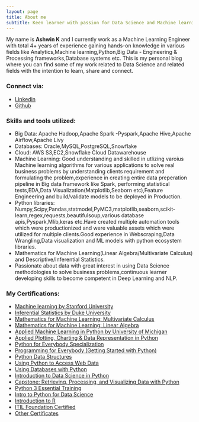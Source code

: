 ```yaml
---
layout: page
title: About me
subtitle: Keen learner with passion for Data Science and Machine learning leveraging data insights to make better decisions.
---
```


My name is **Ashwin K** and I currently work as a Machine Learning Engineer with total 4+ years of experience gaining hands-on knowledge in various fields like Analytics,Machine learning,Python,Big Data - Engineering & Processing frameworks,Database systems etc.  This is my personal blog where you can find some of my work related to Data Science and related fields with the intention to learn, share and connect.

### Connect via:
- [Linkedin](https://www.linkedin.com/in/ashwin-k-12a15a42/)
- [Github](https://github.com/Ashwin-ks)


### Skills and tools utilized:
- Big Data: Apache Hadoop,Apache Spark -Pyspark,Apache Hive,Apache Airflow,Apache Livy
- Databases: Oracle,MySQL,PostgreSQL,Snowflake
- Cloud: AWS S3,EC2,Snowflake Cloud Datawarehouse
- Machine Learning: Good understanding and skilled in utlizing varoius Machine learning algorithms for various applications to solve real business problems by understanding clients requirement and formulating the problem,experience in creating entire data preperation pipeline in Big data framework like Spark, performing statistical tests,EDA,Data Visualization(Matplotlib,Seaborn etc),Feature Engineering and build/validate models to be deployed in Production.
- Python libraries: Numpy,Scipy,Pandas,statmodel,PyMC3,matplotlib,seaborn,scikit-learn,regex,requests,beautifulsoup,various database apis,Pyspark,Mlib,keras etc.Have created multiple automation tools which were productionized and were valuable assets which were utilized for multiple clients.Good experience in Webscraping,Data Wrangling,Data visualization and ML models with python ecosystem libraries.
- Mathematics for Machine Learning(Linear Algebra/Multivariate Calculus) and Descriptive/Inferential Statistics.
- Passionate about data with great interest in using Data Science methodologies to solve business problems,continuous learner developing skills to become competent in Deep Learning and NLP.


### My Certifications:

- [Machine learning by Stanford University](https://www.coursera.org/account/accomplishments/verify/Q6GM9KG9ZR6C)
- [Inferential Statistics by Duke University](https://www.coursera.org/account/accomplishments/verify/FW3MSHLLE27N)
- [Mathematics for Machine Learning: Multivariate Calculus](https://www.coursera.org/account/accomplishments/verify/B7HVC3QGQM8G)
- [Mathematics for Machine Learning: Linear Algebra](https://www.coursera.org/account/accomplishments/verify/KH6C6G8KY9GY)
- [Applied Machine Learning in Python by University of Michigan](https://www.coursera.org/account/accomplishments/verify/VK8CLK6QL9QG)
- [Applied Plotting, Charting & Data Representation in Python](https://www.coursera.org/account/accomplishments/verify/DD7TSCDNN392)
- [Python for Everybody Specialization](https://www.coursera.org/account/accomplishments/specialization/DZLAE2XEHPTA)
- [Programming for Everybody (Getting Started with Python)](https://www.coursera.org/account/accomplishments/verify/ZAQPS4J44JDG)
- [Python Data Structures](https://www.coursera.org/account/accomplishments/verify/BFTCWWYFP9RN)
- [Using Python to Access Web Data](https://www.coursera.org/account/accomplishments/verify/S2ASFJPB9UHZ)
- [Using Databases with Python](https://www.coursera.org/account/accomplishments/verify/GHBHKH8MM6DL)
- [Introduction to Data Science in Python](https://www.coursera.org/account/accomplishments/verify/YB5GKBXQZXJN)
- [Capstone: Retrieving, Processing, and Visualizing Data with Python](https://www.coursera.org/account/accomplishments/verify/MMUXK3V2XHC3)
- [Python 3 Essential Training](https://www.lynda.com/ViewCertificate/CD38DABED3AB4BBEA60113A82DEDD80C?utm_source=linkedin&utm_medium=sharing&utm_campaign=certificate)
- [Intro to Python for Data Science](https://www.datacamp.com/courses/intro-to-python-for-data-science?utm_source=LinkedIn&utm_medium=Certificate&utm_content=Certificate&utm_campaign=Linkedin-Certificate)
- [Introduction to R](https://www.datacamp.com/courses/free-introduction-to-r?utm_source=LinkedIn&utm_medium=Certificate&utm_content=Certificate&utm_campaign=Linkedin-Certificate)
- [ITIL Foundation Certified]()
- [Other Certificates](https://drive.google.com/open?id=1_asV3vKTcPaunt4tS9ggzMmVmZsw7cpF)